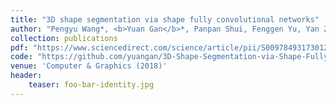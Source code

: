```yaml
---
title: "3D shape segmentation via shape fully convolutional networks"
author: "Pengyu Wang*, <b>Yuan Gan</b>*, Panpan Shui, Fenggen Yu, Yan Zhang, Songle Chen, Zhengxing Sun"
collection: publications
pdf: "https://www.sciencedirect.com/science/article/pii/S0097849317301231"
code: "https://github.com/yuangan/3D-Shape-Segmentation-via-Shape-Fully-Convolutional-Networks"
venue: 'Computer & Graphics (2018)'
header:
    teaser: foo-bar-identity.jpg
---
```

